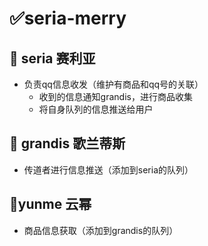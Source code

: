 # ✅seria-merry



## 💖 seria 赛利亚

- 负责qq信息收发（维护有商品和qq号的关联）
  - 收到的信息通知grandis，进行商品收集
  - 将自身队列的信息推送给用户



## 👸 grandis 歌兰蒂斯

- 传道者进行信息推送（添加到seria的队列）



## 🎈yunme 云幂

- 商品信息获取（添加到grandis的队列）